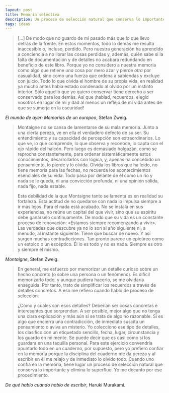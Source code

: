 ```yaml
---
layout: post
title: Memoria selectiva
description: Un proceso de selección natural que conserva lo importante y elimina lo superfluo.
tags: ideas
---
```


> [...] De modo que no guardo de mí pasado más que lo que llevo detrás de la frente. En
> estos momentos, todo lo demás me resulta inaccesible o, incluso, perdido. Pero
> nuestra generación ha aprendido a conciencia a no llorar las cosas perdidas y,
> además, quién sabe si la falta de documentación y de detalles no acabará
> redundando en beneficio de este libro. Porque yo no considero a nuestra memoria
> como algo que retiene *una* cosa por
> mero azar y pierde *otra* por casualidad, sino como una fuerza que ordena a
> sabiendas y excluye con juicio. Todo lo que olvida el hombre de su propia vida,
> en realidad ya mucho antes había estado condenado al olvido por un instinto
> interior. Sólo aquello que yo quiero conservar tiene derecho a ser conservado
> para los demás. Así que ¡hablad, recuerdos, elegid vosotros en lugar de mí y
> dad al menos un reflejo de mi vida antes de que se sumerja en la oscuridad!

*El mundo de ayer: Memorias de un europeo*, Stefan Zweig.

> Montaigne no se cansa de lamentarse de su mala memoria. Junto a una cierta
> pereza, ve en ella el verdadero defecto de su ser. Su entendimiento y su
> capacidad de percepción son extraordinarios. Lo que ve, lo que comprende, lo
> que observa y reconoce, lo capta con el ojo rápido del halcón. Pero luego es
> demasiado holgazán, como se reprocha constantemente, para ordenar
> sistemáticamente estos conocimientos, desarrollarlos con lógica, y, apenas ha
> concebido un pensamiento, lo pierde y lo olvida. Olvida los libros que ha
> leído, no tiene memoria para las fechas, no recuerda los acontecimientos
> esenciales de su vida. Todo pasa por delante de él como un río y nada se le
> queda, ni una convicción profunda, ni una opinión sólida, nada fijo, nada
> estable.
>
> Esta debilidad de la que Montaigne tanto se lamenta es en realidad su
> fortaleza. Esta actitud de no quedarse con nada lo impulsa siempre a ir más
> lejos. Para él nada está acabado. No se instala en sus experiencias, no reúne
> un capital del que vivir, sino que su espíritu debe ganárselo continuamente. De
> modo que su vida es un constante proceso de renovación: «Estamos siempre
> recomenzando a vivir». Las verdades que descubre ya no lo son al año siguiente
> ni, a menudo, al instante siguiente. Tiene que buscar de nuevo. Y así surgen
> muchas contradicciones. Tan pronto parece un epicúreo como un estoico o un
> escéptico. Él lo es todo y no es nada. Siempre es otro y siempre el mismo.

*Montaigne*, Stefan Zweig.

> En general, me esfuerzo por memorizar un detalle curioso sobre un hecho
> concreto (o sobre una persona o un fenómeno). Es difícil memorizarlo todo, y
> aunque pudiera hacerlo, se me olvidaría enseguida. Por tanto, trato de
> simplificar los recuerdos a través de detalles concretos. A eso me refiero
> cuando hablo de proceso de selección.
>
> ¿Cómo y cuáles son esos detalles? Deberían ser cosas concretas e interesantes
> que sorprendan. A ser posible, mejor algo que no tenga una clara explicación
> y más aún si se trata de algo no razonable. Si es algo que encierra una
> contradicción, de inmediato suscita un pensamiento o aviva un misterio. Yo
> colecciono ese tipo de detalles, los clasifico con un etiquetado sencillo,
> fecha, lugar, circunstancia y los guardo en mi mente. Se puede decir que es
> casi como si los guardara en una taquilla personal. Para este ejercicio
> convendría apuntarlo todo en un cuaderno, por supuesto, pero yo prefiero
> confiar en la memoria porque la disciplina del cuaderno me da pereza y al
> escribir en él me relajo y de inmediato lo olvido todo. Cuando uno confía en
> la memoria, tiene lugar un proceso de selección natural que conserva lo
> importante y elimina lo superfluo. Yo me decanto por ese procedimiento.

*De qué hablo cuando hablo de escribir*, Haruki Murakami.
